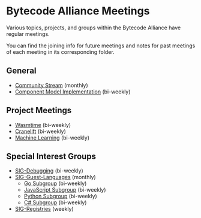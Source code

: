 # Bytecode Alliance Meetings

Various topics, projects, and groups within the Bytecode Alliance have regular meetings.

You can find the joining info for future meetings and notes for past meetings of each meeting in its corresponding folder.

## General
* [Community Stream](./community) (monthly)
* [Component Model Implementation](./component-model) (bi-weekly)

## Project Meetings
* [Wasmtime](./wasmtime) (bi-weekly)
* [Cranelift](./cranelift) (bi-weekly)
* [Machine Learning](./machine-learning/) (bi-weekly)

## Special Interest Groups
* [SIG-Debugging](./SIG-Debugging) (bi-weekly)
* [SIG-Guest-Languages](./SIG-Guest-Languages) (monthly)
  * [Go Subgroup](./SIG-Guest-Languages/Go) (bi-weekly)
  * [JavaScript Subgroup](./SIG-Guest-Languages/JavaScript) (bi-weekly)
  * [Python Subgroup](./SIG-Guest-Languages/Python) (bi-weekly)
  * [C# Subgroup](./SIG-Guest-Languages/Csharp) (bi-weekly)
* [SIG-Registries](./sig-registries) (weekly)
